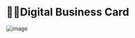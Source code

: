 # 👨‍💼Digital Business Card

![image](https://github.com/user-attachments/assets/c00071d1-a2c9-4da1-9154-1e16df2a3fc6)
